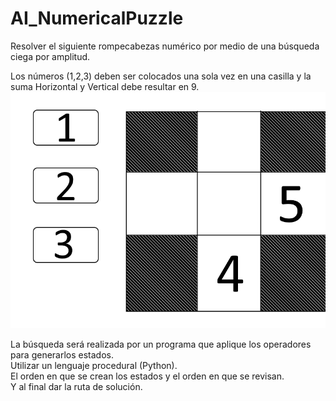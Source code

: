 # AI_NumericalPuzzle
Resolver el siguiente rompecabezas numérico por medio de una búsqueda ciega por amplitud.   

Los números (1,2,3) deben ser colocados una sola vez en una casilla y la suma Horizontal y Vertical debe resultar en 9.
![Puzzle](https://github.com/andremarqueda1/AI_NumericalPuzzle/blob/main/Puzzle.png)


La búsqueda será realizada  por un programa que aplique los operadores para generarlos estados.  
Utilizar un lenguaje procedural (Python).   
El orden en que se crean los estados y el orden en que se revisan.  
Y al final dar la ruta de solución.
